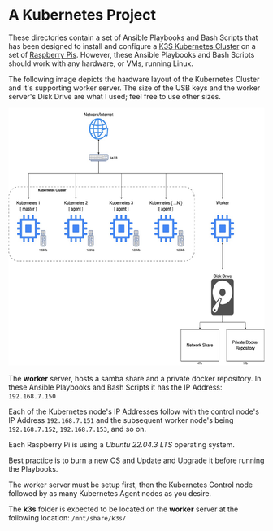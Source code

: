 # A Kubernetes Project

These directories contain a set of Ansible Playbooks and Bash Scripts that has been designed to install and configure a [K3S Kubernetes Cluster](https://k3s.io/) on a set of [Raspberry Pis](https://www.raspberrypi.com/). However, these Ansible Playbooks and Bash Scripts should work with any hardware, or VMs, running Linux.

The following image depicts the hardware layout of the Kubernetes Cluster and it's supporting worker server. The size of the USB keys and the worker server's Disk Drive are what I used; feel free to use other sizes.

<img src="./kubernetes-hw-layout.jpg" width="600" height="507" />

The **worker** server, hosts a samba share and a private docker repository. In these Ansible Playbooks and Bash Scripts it has the IP Address: `192.168.7.150`

Each of the Kubernetes node's IP Addresses follow with the control node's IP Address `192.168.7.151` and the subsequent worker node's being `192.168.7.152`, `192.168.7.153`, and so on.

Each Raspberry Pi is using a *Ubuntu 22.04.3 LTS* operating system.

Best practice is to burn a new OS and Update and Upgrade it before running the Playbooks.

The worker server must be setup first, then the Kubernetes Control node followed by as many Kubernetes Agent nodes as you desire.

The **k3s** folder is expected to be located on the **worker** server at the following location: `/mnt/share/k3s/`
